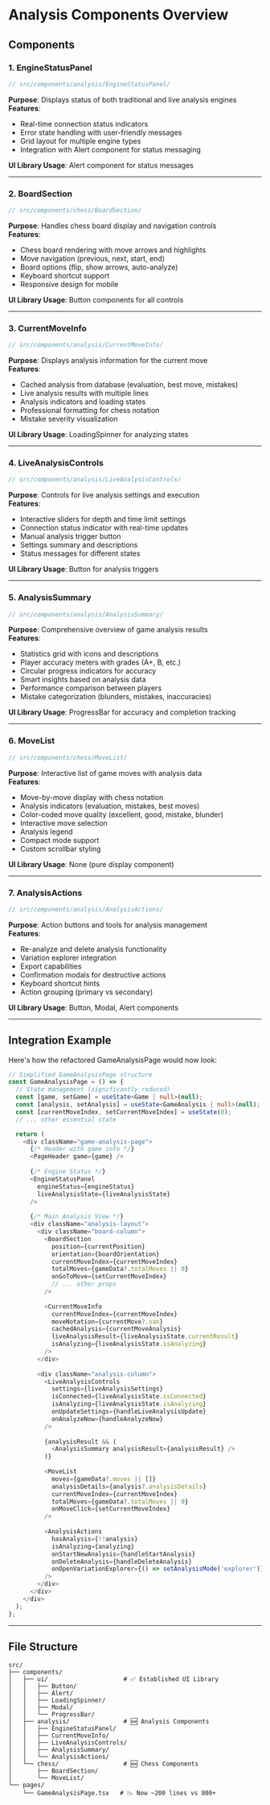 # Analysis Components Overview

## Components

### 1. **EngineStatusPanel** 
```typescript
// src/components/analysis/EngineStatusPanel/
```
**Purpose**: Displays status of both traditional and live analysis engines  
**Features**: 
- Real-time connection status indicators
- Error state handling with user-friendly messages
- Grid layout for multiple engine types
- Integration with Alert component for status messaging

**UI Library Usage**: Alert component for status messages

---

### 2. **BoardSection**
```typescript
// src/components/chess/BoardSection/
```
**Purpose**: Handles chess board display and navigation controls  
**Features**:
- Chess board rendering with move arrows and highlights
- Move navigation (previous, next, start, end)
- Board options (flip, show arrows, auto-analyze)
- Keyboard shortcut support
- Responsive design for mobile

**UI Library Usage**: Button components for all controls

---

### 3. **CurrentMoveInfo**
```typescript
// src/components/analysis/CurrentMoveInfo/
```
**Purpose**: Displays analysis information for the current move  
**Features**:
- Cached analysis from database (evaluation, best move, mistakes)
- Live analysis results with multiple lines
- Analysis indicators and loading states
- Professional formatting for chess notation
- Mistake severity visualization

**UI Library Usage**: LoadingSpinner for analyzing states

---

### 4. **LiveAnalysisControls**
```typescript
// src/components/analysis/LiveAnalysisControls/
```
**Purpose**: Controls for live analysis settings and execution  
**Features**:
- Interactive sliders for depth and time limit settings
- Connection status indicator with real-time updates
- Manual analysis trigger button
- Settings summary and descriptions
- Status messages for different states

**UI Library Usage**: Button for analysis triggers

---

### 5. **AnalysisSummary**
```typescript
// src/components/analysis/AnalysisSummary/
```
**Purpose**: Comprehensive overview of game analysis results  
**Features**:
- Statistics grid with icons and descriptions
- Player accuracy meters with grades (A+, B, etc.)
- Circular progress indicators for accuracy
- Smart insights based on analysis data
- Performance comparison between players
- Mistake categorization (blunders, mistakes, inaccuracies)

**UI Library Usage**: ProgressBar for accuracy and completion tracking

---

### 6. **MoveList**
```typescript
// src/components/chess/MoveList/
```
**Purpose**: Interactive list of game moves with analysis data  
**Features**:
- Move-by-move display with chess notation
- Analysis indicators (evaluation, mistakes, best moves)
- Color-coded move quality (excellent, good, mistake, blunder)
- Interactive move selection
- Analysis legend
- Compact mode support
- Custom scrollbar styling

**UI Library Usage**: None (pure display component)

---

### 7. **AnalysisActions**
```typescript
// src/components/analysis/AnalysisActions/
```
**Purpose**: Action buttons and tools for analysis management  
**Features**:
- Re-analyze and delete analysis functionality
- Variation explorer integration
- Export capabilities
- Confirmation modals for destructive actions
- Keyboard shortcut hints
- Action grouping (primary vs secondary)

**UI Library Usage**: Button, Modal, Alert components

---


## Integration Example

Here's how the refactored GameAnalysisPage would now look:

```typescript
// Simplified GameAnalysisPage structure
const GameAnalysisPage = () => {
  // State management (significantly reduced)
  const [game, setGame] = useState<Game | null>(null);
  const [analysis, setAnalysis] = useState<GameAnalysis | null>(null);
  const [currentMoveIndex, setCurrentMoveIndex] = useState(0);
  // ... other essential state

  return (
    <div className="game-analysis-page">
      {/* Header with game info */}
      <PageHeader game={game} />
      
      {/* Engine Status */}
      <EngineStatusPanel 
        engineStatus={engineStatus}
        liveAnalysisState={liveAnalysisState}
      />
      
      {/* Main Analysis View */}
      <div className="analysis-layout">
        <div className="board-column">
          <BoardSection
            position={currentPosition}
            orientation={boardOrientation}
            currentMoveIndex={currentMoveIndex}
            totalMoves={gameData?.totalMoves || 0}
            onGoToMove={setCurrentMoveIndex}
            // ... other props
          />
          
          <CurrentMoveInfo
            currentMoveIndex={currentMoveIndex}
            moveNotation={currentMove?.san}
            cachedAnalysis={currentMoveAnalysis}
            liveAnalysisResult={liveAnalysisState.currentResult}
            isAnalyzing={liveAnalysisState.isAnalyzing}
          />
        </div>
        
        <div className="analysis-column">
          <LiveAnalysisControls
            settings={liveAnalysisSettings}
            isConnected={liveAnalysisState.isConnected}
            isAnalyzing={liveAnalysisState.isAnalyzing}
            onUpdateSettings={handleLiveAnalysisUpdate}
            onAnalyzeNow={handleAnalyzeNow}
          />
          
          {analysisResult && (
            <AnalysisSummary analysisResult={analysisResult} />
          )}
          
          <MoveList
            moves={gameData?.moves || []}
            analysisDetails={analysis?.analysisDetails}
            currentMoveIndex={currentMoveIndex}
            totalMoves={gameData?.totalMoves || 0}
            onMoveClick={setCurrentMoveIndex}
          />
          
          <AnalysisActions
            hasAnalysis={!!analysis}
            isAnalyzing={analyzing}
            onStartNewAnalysis={handleStartAnalysis}
            onDeleteAnalysis={handleDeleteAnalysis}
            onOpenVariationExplorer={() => setAnalysisMode('explorer')}
          />
        </div>
      </div>
    </div>
  );
};
```

---

## File Structure

```
src/
├── components/
│   ├── ui/                     # ✅ Established UI Library
│   │   ├── Button/
│   │   ├── Alert/
│   │   ├── LoadingSpinner/
│   │   ├── Modal/
│   │   └── ProgressBar/
│   ├── analysis/               # 🆕 Analysis Components
│   │   ├── EngineStatusPanel/
│   │   ├── CurrentMoveInfo/
│   │   ├── LiveAnalysisControls/
│   │   ├── AnalysisSummary/
│   │   └── AnalysisActions/
│   └── chess/                  # 🆕 Chess Components
│       ├── BoardSection/
│       └── MoveList/
└── pages/
    └── GameAnalysisPage.tsx   # 📉 Now ~200 lines vs 800+
```


